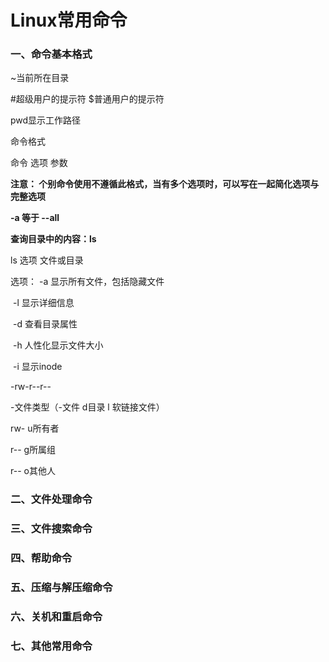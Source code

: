 # Linux常用命令

### 一、命令基本格式

~当前所在目录

#超级用户的提示符  $普通用户的提示符

pwd显示工作路径

命令格式

命令 选项   参数

**注意： 个别命令使用不遵循此格式，当有多个选项时，可以写在一起简化选项与完整选项**

**-a 等于 --all**

**查询目录中的内容：ls**

ls 选项 文件或目录

选项： -a  显示所有文件，包括隐藏文件

​             -l   显示详细信息

​            -d   查看目录属性

​            -h   人性化显示文件大小

​            -i     显示inode

-rw-r--r--

-文件类型（-文件 d目录 l 软链接文件）

rw-  u所有者

r--    g所属组

r--    o其他人

### 二、文件处理命令

### 三、文件搜索命令

### 四、帮助命令

### 五、压缩与解压缩命令

### 六、关机和重启命令

### 七、其他常用命令

